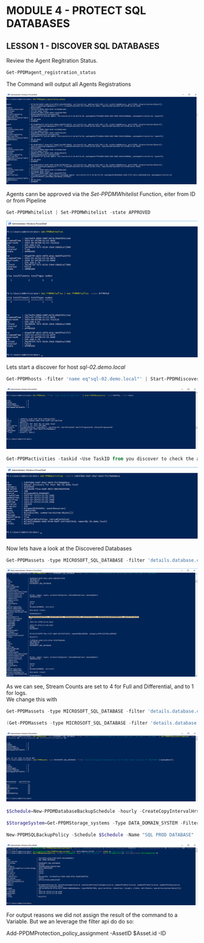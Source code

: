 # MODULE 4 - PROTECT SQL DATABASES

## LESSON 1 - DISCOVER SQL DATABASES

Review the Agent Regitration Status.

```Powershell
Get-PPDMagent_registration_status
```

The Command will output all Agents Registrations

![Alt text](image-45.png)

Agents cann be approved via the *Set-PPDMWhitelist* Function, eiter from ID or from Pipeline

```Powershell
Get-PPDMWhitelist | Set-PPDMWhitelist -state APPROVED
```

![Alt text](image-46.png)

Lets start a discover for host *sql-02.demo.local*

```Powershell
Get-PPDMhosts -filter 'name eq"sql-02.demo.local"' | Start-PPDMdiscoveries -level HOSTFULL -start hosts
```

![Alt text](image-47.png)

```Powershell
Get-PPDMactivities -taskid <Use TaskID from you discover to check the activity>
```

![Alt text](image-48.png)

Now lets have a look at the Discovered Databases

```Powershell
Get-PPDMassets -type MICROSOFT_SQL_DATABASE -filter 'details.database.clusterName eq "sql-02.demo.local"' | ft
```

![Alt text](image-49.png)

As we can see, Stream Counts are set to 4 for Full and Differential, and to 1 for logs.  
We change this with

```Powershell
Get-PPDMassets -type MICROSOFT_SQL_DATABASE -filter 'details.database.clusterName eq "sql-02.demo.local" and name lk "SQLPROD%"' | Set-PPDMMSSQLassetStreamcount -LogStreamCount 10 -FullStreamCount 10 -DifferentialStreamCount 10
```

```Powershell
(Get-PPDMassets -type MICROSOFT_SQL_DATABASE -filter 'details.database.clusterName eq "sql-02.demo.local" and name lk "SQLPROD%"').backupDetails
```

![Alt text](image-50.png)

```Powershell
$Schedule=New-PPDMDatabaseBackupSchedule -hourly -CreateCopyIntervalHrs 1 -DifferentialBackupUnit MINUTELY -DifferentialBackupInterval 30 -RetentionUnit DAY -RetentionInterval 5
```

```Powershell
$StorageSystem=Get-PPDMStorage_systems -Type DATA_DOMAIN_SYSTEM -Filter {name eq "ddve-01.demo.local"}

```

```Powershell
New-PPDMSQLBackupPolicy -Schedule $Schedule -Name "SQL PROD DATABASE"  -dbCID $credentials.id -StorageSystemID $StorageSystem.id
```

![Alt text](image-51.png)


For output reasons we did not assign the result of the command  to a Variable. But we an leverage the filter api do do so:


Add-PPDMProtection_policy_assignment -AssetID $Asset.id -ID <your Policy ID>

